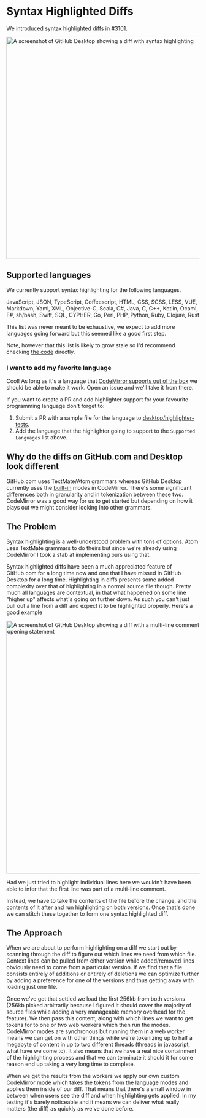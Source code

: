 # Syntax Highlighted Diffs

We introduced syntax highlighted diffs in [#3101](https://github.com/desktop/desktop/pull/3101).

<img width="578" alt="A screenshot of GitHub Desktop showing a diff with syntax highlighting" src="https://user-images.githubusercontent.com/634063/31934229-d2ffdac8-b8ab-11e7-84e7-1bb2c0e1a0ec.png">

## Supported languages

We currently support syntax highlighting for the following languages.

JavaScript, JSON, TypeScript, Coffeescript, HTML, CSS, SCSS, LESS, VUE, Markdown, Yaml, XML, Objective-C, Scala, C#, Java, C, C++, Kotlin, Ocaml, F#, sh/bash, Swift, SQL, CYPHER, Go, Perl, PHP, Python, Ruby, Clojure, Rust

This list was never meant to be exhaustive, we expect to add more languages going forward but this seemed like a good first step.

Note, however that this list is likely to grow stale so I'd recommend checking [the code](https://github.com/desktop/desktop/blob/master/app/src/highlighter/index.ts) directly.

### I want to add my favorite language

Cool! As long as it's a language that [CodeMirror supports out of the box](https://codemirror.net/mode/index.html) we should be able to make it work. Open an issue and we'll take it from there.

If you want to create a PR and add highlighter support for your favourite programming language don't forget to:
1. Submit a PR with a sample file for the language to [desktop/highlighter-tests](https://github.com/desktop/highlighter-tests).
2. Add the language that the highlighter going to support to the `Supported Languages` list above.

## Why do the diffs on GitHub.com and Desktop look different

GitHub.com uses TextMate/Atom grammars whereas GitHub Desktop currently uses the [built-in](https://codemirror.net/mode/index.html) modes in CodeMirror. There's some significant differences both in granularity and in tokenization between these two. CodeMirror was a good way for us to get started but depending on how it plays out we might consider looking into other grammars.

## The Problem

Syntax highlighting is a well-understood problem with tons of options. Atom uses TextMate grammars to do theirs but since we're already using CodeMirror I took a stab at implementing ours using that.

Syntax highlighted diffs have been a much appreciated feature of GitHub.com for a long time now and one that I have missed in GitHub Desktop for a long time. Highlighting in diffs presents some added complexity over that of highlighting in a normal source file though. Pretty much all languages are contextual, in that what happened on some line "higher up" affects what's going on further down. As such you can't just pull out a line from a diff and expect it to be highlighted properly. Here's a good example

<img width="658" alt="A screenshot of GitHub Desktop showing a diff with a multi-line comment which is missing the opening statement" src="https://user-images.githubusercontent.com/634063/31782735-34dfe412-b4fc-11e7-8d79-46a949417ed2.png">

Had we just tried to highlight individual lines here we wouldn't have been able to infer that the first line was part of a multi-line comment.

Instead, we have to take the contents of the file before the change, and the contents of it after and run highlighting on both versions. Once that's done we can stitch these together to form one syntax highlighted diff.


## The Approach

When we are about to perform highlighting on a diff we start out by scanning through the diff to figure out which lines we need from which file. Context lines can be pulled from either version while added/removed lines obviously need to come from a particular version. If we find that a file consists entirely of additions or entirely of deletions we can optimize further by adding a preference for one of the versions and thus getting away with loading just one file.

Once we've got that settled we load the first 256kb from both versions (256kb picked arbitrarily because I figured it should cover the majority of source files while adding a very manageable memory overhead for the feature). We then pass this content, along with which lines we want to get tokens for to one or two web workers which then run the modes. CodeMirror modes are synchronous but running them in a web worker means we can get on with other things while we're tokenizing up to half a megabyte of content in up to two different threads (threads in javascript, what have we come to). It also means that we have a real nice containment of the highlighting process and that we can terminate it should it for some reason end up taking a very long time to complete.

When we get the results from the workers we apply our own custom CodeMirror mode which takes the tokens from the language modes and applies them inside of our diff. That means that there's a small window in between when users see the diff and when highlighting gets applied. In my testing it's barely noticeable and it means we can deliver what really matters (the diff) as quickly as we've done before.
